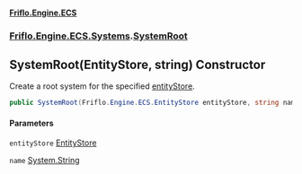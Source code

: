 #### [Friflo.Engine.ECS](index.md 'index')
### [Friflo.Engine.ECS.Systems](Friflo.Engine.ECS.Systems.md 'Friflo.Engine.ECS.Systems').[SystemRoot](SystemRoot.md 'Friflo.Engine.ECS.Systems.SystemRoot')

## SystemRoot(EntityStore, string) Constructor

Create a root system for the specified [entityStore](SystemRoot.SystemRoot(EntityStore,string).md#Friflo.Engine.ECS.Systems.SystemRoot.SystemRoot(Friflo.Engine.ECS.EntityStore,string).entityStore 'Friflo.Engine.ECS.Systems.SystemRoot.SystemRoot(Friflo.Engine.ECS.EntityStore, string).entityStore').

```csharp
public SystemRoot(Friflo.Engine.ECS.EntityStore entityStore, string name=null);
```
#### Parameters

<a name='Friflo.Engine.ECS.Systems.SystemRoot.SystemRoot(Friflo.Engine.ECS.EntityStore,string).entityStore'></a>

`entityStore` [EntityStore](EntityStore.md 'Friflo.Engine.ECS.EntityStore')

<a name='Friflo.Engine.ECS.Systems.SystemRoot.SystemRoot(Friflo.Engine.ECS.EntityStore,string).name'></a>

`name` [System.String](https://docs.microsoft.com/en-us/dotnet/api/System.String 'System.String')